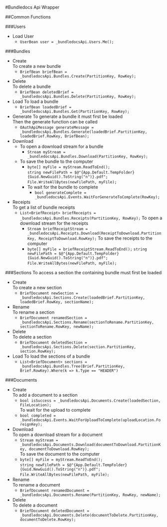 #Bundledocs Api Wrapper

##Common Functions

###Users
* Load User
	* `UserBean user = _bundledocsApi.Users.Me();`

###Bundles
* Create  
  To create a new bundle
	* `BriefBean briefBean = _bundledocsApi.Bundles.Create(PartitionKey, RowKey);`
* Delete  
  To delete a bundle
  * `BriefBean deletedBrief = _bundledocsApi.Bundles.Delete(PartitionKey, RowKey);`
* Load
  To load a bundle
  * `BriefBean loadedBrief = _bundledocsApi.Bundles.Get(PartitionKey, RowKey);`  
* Generate 
  To generate a bundle it must first be loaded  
  Then the generate function can be called
  * `OAuthApiMessage generateMessage = _bundledocsApi.Bundles.Generate(loadedBrief.PartitionKey, loadedBrief.RowKey, BriefBean);`
* Download  
  * To open a download stream for a bundle
  	* `Stream myStream = _bundledocsApi.Bundles.Download(PartitionKey, RowKey);`  
  * To save the bundle to the computer
  	* `byte[] myFile = myStream.ReadToEnd();`  
  	`string newFilePath = $@"{App.Default.TempFolder}{Guid.NewGuid().ToString("n")}.pdf";`  
		`File.WriteAllBytes(newFilePath, myFile);`  
	* To wait for the bundle to complete  
		* `bool generateComplete = _bundledocsApi.Events.WaitForGenerateToComplete(RowKey);`
* Receipts  
 	To get a list of bundle receipts
  * `List<BriefReceipt> briefReceipts = _bundledocsApi.Bundles.Receipts(PartitionKey, RowKey);`
	To open a download stream for the receipts
	* `Stream briefReceiptStream = _bundledocsApi.Receipts.Download(ReceiptToDownload.PartitionKey, ReceiptToDownload.RowKey);`
	To save the receipts to the computer
	* `byte[] myFile = briefReceiptStream.ReadToEnd();`
    `string newFilePath = $@"{App.Default.TempFolder}{Guid.NewGuid().ToString("n")}.pdf";`
    `File.WriteAllBytes(newFilePath, myFile);`

###Sections
To access a section the containing bundle must first be loaded  
* Create  
  To create a new section
  * `BriefDocument newSection = _bundledocsApi.Sections.Create(loadedBrief.PartitionKey, loadedBrief.RowKey, sectionName);`
* Rename  
  To rename a section
  * `BriefDocument renamedSection = _bundledocsApi.Sections.Rename(sectionToRename.PartitionKey, sectionToRename.RowKey, newName);`
* Delete  
  To delete a section
  * `BriefDocument deletedSection = _bundledocsApi.Sections.Delete(section.PartitionKey, section.RowKey);`
* Load
	To load the sections of a bundle
	* `List<BriefDocument> sections = _bundledocsApi.Bundles.Tree(Brief.PartitionKey, Brief.RowKey).Where(k => k.Type == "HEADER")`

###Documents
* Create  
	To add a document to a section  
	* `bool isSuccess = _bundledocsApi.Documents.Create(loadedSection, FileLocation);`  
	To wait for the upload to complete  
	* `bool completed = _bundledocsApi.Events.WaitForUploadToComplete(uploadLocation.ForeignKey);`  
* Download  
	To open a download stream for a document  
	* `Stream myStream = _bundledocsApi.Documents.Download(documentToDownload.PartitionKey, documentToDownload.RowKey);`  
	To save the document to the computer  
	* `byte[] myFile = myStream.ReadToEnd();`  
     `string newFilePath = $@"{App.Default.TempFolder}{Guid.NewGuid().ToString("n")}.pdf";`  
     `File.WriteAllBytes(newFilePath, myFile);`  
* Rename  
	To rename a document  
	* `BriefDocument renamedDocument = _bundledocsApi.Documents.Rename(PartitionKey, RowKey, newName);`  
* Delete  
	To delete a document  
	* `BriefDocument deletedDocument = _bundledocsApi.Documents.Delete(documentToDelete.PartitionKey, documentToDelete.RowKey);`  
